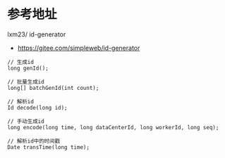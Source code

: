 # 参考地址
lxm23/ id-generator
- https://gitee.com/simpleweb/id-generator

```
// 生成id
long genId();

// 批量生成id
long[] batchGenId(int count);

// 解析id
Id decode(long id);

// 手动生成id
long encode(long time, long dataCenterId, long workerId, long seq);

// 解析id中的时间戳
Date transTime(long time);
```

